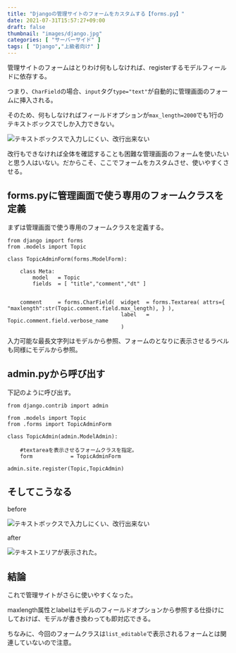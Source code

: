 ```yaml
---
title: "Djangoの管理サイトのフォームをカスタムする【forms.py】"
date: 2021-07-31T15:57:27+09:00
draft: false
thumbnail: "images/django.jpg"
categories: [ "サーバーサイド" ]
tags: [ "Django","上級者向け" ]
---
```


管理サイトのフォームはとりわけ何もしなければ、registerするモデルフィールドに依存する。

つまり、`CharField`の場合、`input`タグ`type="text"`が自動的に管理画面のフォームに挿入される。

そのため、何もしなければフィールドオプションが`max_length=2000`でも1行のテキストボックスでしか入力できない。

<div class="img-center"><img src="/images/Screenshot from 2021-08-01 16-49-23.png" alt="テキストボックスで入力しにくい、改行出来ない"></div>

改行もできなければ全体を確認することも困難な管理画面のフォームを使いたいと思う人はいない。だからこそ、ここでフォームをカスタムさせ、使いやすくさせる。


## forms.pyに管理画面で使う専用のフォームクラスを定義


まずは管理画面で使う専用のフォームクラスを定義する。


    from django import forms
    from .models import Topic

    class TopicAdminForm(forms.ModelForm):

        class Meta:
            model   = Topic
            fields  = [ "title","comment","dt" ]
    

        comment     = forms.CharField(  widget  = forms.Textarea( attrs={ "maxlength":str(Topic.comment.field.max_length), } ),
                                        label   = Topic.comment.field.verbose_name 
                                        )
    

入力可能な最長文字列はモデルから参照、フォームのとなりに表示させるラベルも同様にモデルから参照。


## admin.pyから呼び出す

下記のように呼び出す。


    from django.contrib import admin
    
    from .models import Topic
    from .forms import TopicAdminForm
    
    class TopicAdmin(admin.ModelAdmin):
    
        #textareaを表示させるフォームクラスを指定。
        form            = TopicAdminForm
    
    admin.site.register(Topic,TopicAdmin)


## そしてこうなる

before

<div class="img-center"><img src="/images/Screenshot from 2021-08-01 16-49-23.png" alt="テキストボックスで入力しにくい、改行出来ない"></div>

after

<div class="img-center"><img src="/images/Screenshot from 2021-08-01 16-47-57.png" alt="テキストエリアが表示された。"></div>


## 結論

これで管理サイトがさらに使いやすくなった。

maxlength属性とlabelはモデルのフィールドオプションから参照する仕掛けにしておけば、モデルが書き換わっても即対応できる。

ちなみに、今回のフォームクラスは`list_editable`で表示されるフォームとは関連していないので注意。
